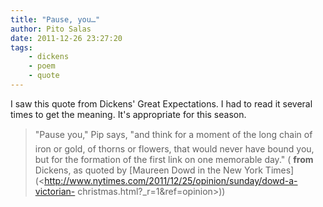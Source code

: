 ```yaml
---
title: "Pause, you…"
author: Pito Salas
date: 2011-12-26 23:27:20
tags:
    - dickens
    - poem
    - quote
---
```



I saw this quote from Dickens' Great Expectations. I had to read it several
times to get the meaning. It's appropriate for this season.

> "Pause you," Pip says, "and think for a moment of the long chain of iron
> or gold, of thorns or flowers, that would never have bound you, but for the
> formation of the first link on one memorable day." ( **from** Dickens, as
> quoted by [Maureen Dowd in the New York
> Times](<http://www.nytimes.com/2011/12/25/opinion/sunday/dowd-a-victorian-
> christmas.html?_r=1&ref=opinion>))


